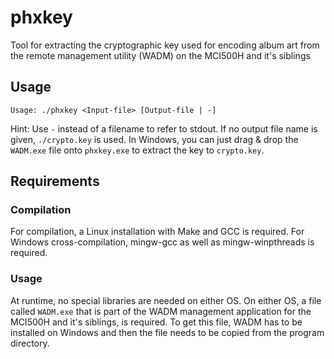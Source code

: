 # phxkey
Tool for extracting the cryptographic key used for encoding album art from the remote management utility (WADM) on the MCI500H and it's siblings

## Usage
`Usage: ./phxkey <Input-file> [Output-file | -]`

Hint: Use `-` instead of a filename to refer to stdout. If no output file name is given, `./crypto.key` is used. In Windows, you can just drag & drop the `WADM.exe` file onto `phxkey.exe` to extract the key to `crypto.key`.

## Requirements
### Compilation
For compilation, a Linux installation with Make and GCC is required. For Windows cross-compilation, mingw-gcc as well as mingw-winpthreads is required.

### Usage
At runtime, no special libraries are needed on either OS. On either OS, a file called `WADM.exe` that is part of the WADM management application for the MCI500H and it's siblings, is required. To get this file, WADM has to be installed on Windows and then the file needs to be copied from the program directory.

